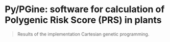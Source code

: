 # Py/PGine: software for calculation of Polygenic Risk Score (PRS) in plants

> Results of the implementation Cartesian genetic programming.
